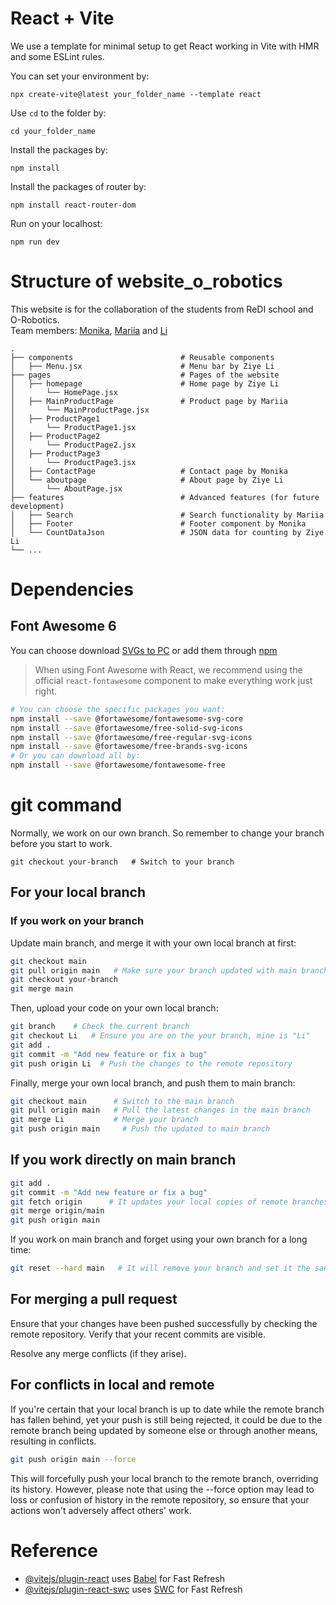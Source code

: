 # React + Vite

We use a template for minimal setup to get React working in Vite with HMR and some ESLint rules.

You can set your environment by:

```
npx create-vite@latest your_folder_name --template react
```

Use `cd` to the folder by:

```
cd your_folder_name
```

Install the packages by:

```
npm install
```

Install the packages of router by:

```
npm install react-router-dom
```

Run on your localhost:

```
npm run dev
```

# Structure of website_o_robotics

This website is for the collaboration of the students from ReDI school and O-Robotics.
<br/>
Team members: [Monika](https://github.com/MMonikaFirst), [Mariia](https://github.com/mariiaipatova) and [Li](https://github.com/Liziye725)

```
.
├── components                        # Reusable components
│   ├── Menu.jsx                      # Menu bar by Ziye Li
├── pages                             # Pages of the website
│   ├── homepage                      # Home page by Ziye Li
│       └── HomePage.jsx
│   ├── MainProductPage               # Product page by Mariia
│       └── MainProductPage.jsx
│   ├── ProductPage1
│       └── ProductPage1.jsx
│   ├── ProductPage2
│       └── ProductPage2.jsx
│   ├── ProductPage3
│       └── ProductPage3.jsx
│   ├── ContactPage                   # Contact page by Monika
│   └── aboutpage                     # About page by Ziye Li
│       └── AboutPage.jsx
├── features                          # Advanced features (for future development)
│   ├── Search                        # Search functionality by Mariia
│   ├── Footer                        # Footer component by Monika
│   └── CountDataJson                 # JSON data for counting by Ziye Li
└── ...

```

# Dependencies

## Font Awesome 6

You can choose download [SVGs to PC](https://fontawesome.com/download) or add them through [npm](https://docs.fontawesome.com/web/setup/packages/#2-install-your-package)

> When using Font Awesome with React, we recommend using the official `react-fontawesome` component to make everything work just right.

```bash
# You can choose the specific packages you want:
npm install --save @fortawesome/fontawesome-svg-core
npm install --save @fortawesome/free-solid-svg-icons
npm install --save @fortawesome/free-regular-svg-icons
npm install --save @fortawesome/free-brands-svg-icons
# Or you can download all by:
npm install --save @fortawesome/fontawesome-free
```

# git command

Normally, we work on our own branch. So remember to change your branch before you start to work.

```
git checkout your-branch   # Switch to your branch
```

## For your local branch

### If you work on your branch

Update main branch, and merge it with your own local branch at first:

```bash
git checkout main
git pull origin main   # Make sure your branch updated with main branch
git checkout your-branch
git merge main
```

Then, upload your code on your own local branch:

```bash
git branch    # Check the current branch
git checkout Li   # Ensure you are on the your branch, mine is "Li"
git add .
git commit -m "Add new feature or fix a bug"
git push origin Li  # Push the changes to the remote repository
```

Finally, merge your own local branch, and push them to main branch:

```bash
git checkout main      # Switch to the main branch
git pull origin main   # Pull the latest changes in the main branch
git merge Li           # Merge your branch
git push origin main     # Push the updated to main branch
```

## If you work directly on main branch

```bash
git add .
git commit -m "Add new feature or fix a bug"
git fetch origin      # It updates your local copies of remote branches but doesn't merge them into your local branches or modify your working directory.
git merge origin/main
git push origin main
```

If you work on main branch and forget using your own branch for a long time:

```bash
git reset --hard main   # It will remove your branch and set it the same as main branch
```

## For merging a pull request

Ensure that your changes have been pushed successfully by checking the remote repository. Verify that your recent commits are visible.

Resolve any merge conflicts (if they arise).

## For conflicts in local and remote

If you're certain that your local branch is up to date while the remote branch has fallen behind, yet your push is still being rejected, it could be due to the remote branch being updated by someone else or through another means, resulting in conflicts.

```bash
git push origin main --force
```

This will forcefully push your local branch to the remote branch, overriding its history. However, please note that using the --force option may lead to loss or confusion of history in the remote repository, so ensure that your actions won't adversely affect others' work.

# Reference

- [@vitejs/plugin-react](https://github.com/vitejs/vite-plugin-react/blob/main/packages/plugin-react/README.md) uses [Babel](https://babeljs.io/) for Fast Refresh
- [@vitejs/plugin-react-swc](https://github.com/vitejs/vite-plugin-react-swc) uses [SWC](https://swc.rs/) for Fast Refresh
  > > > > > > >
